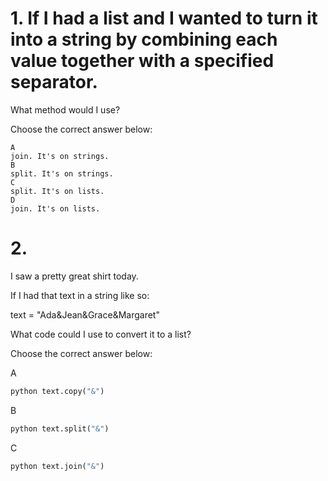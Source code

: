 # 1. If I had a list and I wanted to turn it into a string by combining each value together with a specified separator.

What method would I use?

Choose the correct answer below:

    A
    join. It's on strings.
    B
    split. It's on strings.
    C
    split. It's on lists.
    D
    join. It's on lists.

# 2.

I saw a pretty great shirt today.

If I had that text in a string like so:

text = "Ada&Jean&Grace&Margaret"

What code could I use to convert it to a list?

Choose the correct answer below:

A

```python
python text.copy("&")
```

B

```python
python text.split("&")
```

C

```python
python text.join("&")
```

